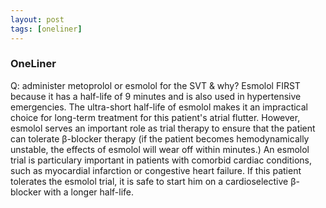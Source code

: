 ```yaml
---
layout: post
tags: [oneliner]
---
```



### OneLiner

Q:  administer metoprolol or esmolol for the SVT & why? Esmolol FIRST because it has a half-life of 9 minutes and is also used in hypertensive emergencies. The ultra-short half-life of esmolol makes it an impractical choice for long-term treatment for this patient's atrial flutter. However, esmolol serves an important role as trial therapy to ensure that the patient can tolerate β-blocker therapy (if the patient becomes hemodynamically unstable, the effects of esmolol will wear off within minutes.) An esmolol trial is particulary important in patients with comorbid cardiac conditions, such as myocardial infarction or congestive heart failure. If this patient tolerates the esmolol trial, it is safe to start him on a cardioselective β-blocker with a longer half-life.
